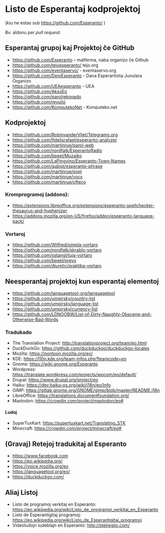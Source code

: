 # Listo de Esperantaj kodprojektoj

(kiu ne estas sub https://github.com/Esperanto/ )

Bv. aldonu per *pull request*.

## Esperantaj grupoj kaj Projektoj ĉe GitHub

- https://github.com/Esperanto – malferma, naba organizo ĉe Github
- https://github.com/tejoesperanto/ tejo.org
- https://github.com/eventaservo/ - eventaservo.org
- https://github.com/DejoEsperanto - Dana Esperantista Junulara Organizo
- https://github.com/UEAesperanto - UEA
- https://github.com/AksoEo
- https://github.com/parolrekonado
- https://github.com/revuloj
- https://github.com/KomputekoNet - Komputeko.net

## Kodprojektoj

- https://github.com/RobinvanderVliet/Telegramo.org
- https://github.com/fidelisrafael/esperanto-analyzer
- https://github.com/martinrue/parol-web
- https://github.com/nordfalk/EsperantoRadio
- https://github.com/bpeel/Muzaiko
- https://github.com/LaPingvino/Esperanto-Town-Names
- https://github.com/qubist/esperanto-phrase
- https://github.com/martinrue/eopl
- https://github.com/martinrue/vocx
- https://github.com/martinrue/ofteco

### Kromprogramoj (addons):

- https://extensions.libreoffice.org/extensions/esperanto-spellchecker-thesaurus-and-hyphenizer
- https://addons.mozilla.org/en-US/firefox/addon/esperanto-language-pack/

### Vortaroj

- https://github.com/Wilfred/simpla-vortaro
- https://github.com/nordfalk/skrablo-vortaro
- https://github.com/sstangl/tuja-vortaro
- https://github.com/bpeel/prevo
- https://github.com/djuretic/praktika-vortaro

## Neesperantaj projektoj kun esperantaj elementoj

- https://github.com/languagetool-org/languagetool
- https://github.com/umpirsky/country-list
- https://github.com/umpirsky/language-list
- https://github.com/umpirsky/currency-list
- https://github.com/LDNOOBW/List-of-Dirty-Naughty-Obscene-and-Otherwise-Bad-Words

### Tradukado

- The Translation Project: http://translationproject.org/team/eo.html
- DuckDuckGo: https://github.com/duckduckgo/duckduckgo-locales
- Mozilla: https://pontoon.mozilla.org/eo/
- KDE: https://l10n.kde.org/team-infos.php?teamcode=eo
- Gnome: https://wiki.gnome.org/Esperanto
- Wordpress: https://translate.wordpress.com/projects/wpcom/eo/default/
- Drupal: https://www.drupal.org/project/eo
- Haiku: https://dev.haiku-os.org/wiki/i18n/eo/Info
- GIMP: https://gitlab.gnome.org/GNOME/gimp/blob/master/README.i18n
- LibreOffice: https://translations.documentfoundation.org/
- Mastodon: https://crowdin.com/project/mastodon/eo#

#### Ludoj
- SuperTuxKart: https://supertuxkart.net/Translating_STK
- Minecraft: https://crowdin.com/project/minecraft/eo#

## (Gravaj) Retejoj tradukitaj al Esperanto

- https://www.facebook.com
- https://eo.wikipedia.org/
- https://voice.mozilla.org/eo
- https://languagetool.org/eo/
- https://duckduckgo.com/

## Aliaj Listoj

- Listo de programoj verkitaj en Esperanto: https://eo.wikipedia.org/wiki/Listo_de_programoj_verkitaj_en_Esperanto
- Listo de Esperantigitaj programoj: https://eo.wikipedia.org/wiki/Listo_de_Esperantigitaj_programoj
- Videoludojn ludeblajn en Esperanto: http://stelregilo.com/
